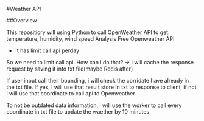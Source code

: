 #Weather API

##Overview 

This repositiory will using Python to call OpenWeather API to get: temperature, humidity, wind speed
Analysis Free Openweather API
- It has limit call api perday

So we need to limit call api. How can i do that?
-> I will cache the response request by saving it into txt file(maybe Redis after)

If user input call their bounding, i will check the corridate have already in the txt file. If yes, i will use that result store in txt to response to client, if not, i will use that coordinate to call api to Openweather

To not be outdated data information, i will use the worker to call every coordinate in txt file to update the waether by 10 minutes
